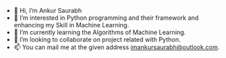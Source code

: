 - 👋 Hi, I’m Ankur Saurabh
- 👀 I’m interested in Python programming and their framework and enhancing my Skill in Machine Learning.
- 🌱 I’m currently learning the Algorithms of Machine Learning.
- 💞️ I’m looking to collaborate on project related with Python.
- 📫 You can mail me at the given address imankursaurabh@outlook.com.

<!---
ankurpython/ankurpython is a ✨ special ✨ repository because its `README.md` (this file) appears on your GitHub profile.
You can click the Preview link to take a look at your changes.
--->

